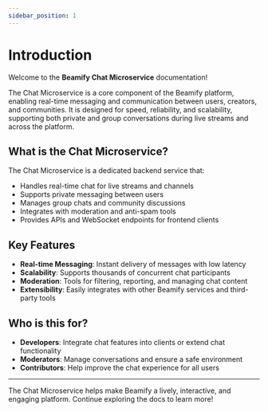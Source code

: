 ```yaml
---
sidebar_position: 1
---
```


# Introduction

Welcome to the **Beamify Chat Microservice** documentation!

The Chat Microservice is a core component of the Beamify platform, enabling real-time messaging and communication between users, creators, and communities. It is designed for speed, reliability, and scalability, supporting both private and group conversations during live streams and across the platform.

## What is the Chat Microservice?
The Chat Microservice is a dedicated backend service that:
- Handles real-time chat for live streams and channels
- Supports private messaging between users
- Manages group chats and community discussions
- Integrates with moderation and anti-spam tools
- Provides APIs and WebSocket endpoints for frontend clients

## Key Features
- **Real-time Messaging**: Instant delivery of messages with low latency
- **Scalability**: Supports thousands of concurrent chat participants
- **Moderation**: Tools for filtering, reporting, and managing chat content
- **Extensibility**: Easily integrates with other Beamify services and third-party tools

## Who is this for?
- **Developers**: Integrate chat features into clients or extend chat functionality
- **Moderators**: Manage conversations and ensure a safe environment
- **Contributors**: Help improve the chat experience for all users

---

The Chat Microservice helps make Beamify a lively, interactive, and engaging platform. Continue exploring the docs to learn more!
